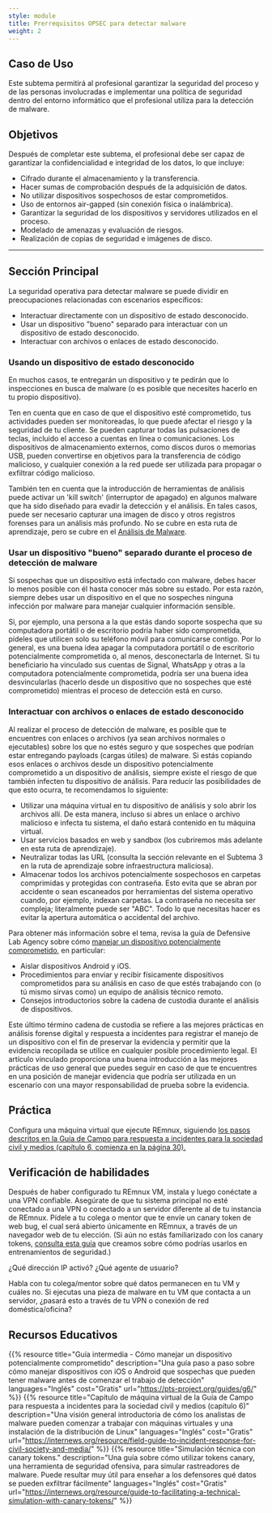 ```yaml
---
style: module
title: Prerrequisitos OPSEC para detectar malware
weight: 2
---
```


## Caso de Uso

Este subtema permitirá al profesional garantizar la seguridad del proceso y de las personas involucradas e implementar una política de seguridad dentro del entorno informático que el profesional utiliza para la detección de malware.

## Objetivos

Después de completar este subtema, el profesional debe ser capaz de garantizar la confidencialidad e integridad de los datos, lo que incluye:

- Cifrado durante el almacenamiento y la transferencia.
- Hacer sumas de comprobación después de la adquisición de datos.
- No utilizar dispositivos sospechosos de estar comprometidos.
- Uso de entornos air-gapped (sin conexión física o inalámbrica).
- Garantizar la seguridad de los dispositivos y servidores utilizados en el proceso.
- Modelado de amenazas y evaluación de riesgos.
- Realización de copias de seguridad e imágenes de disco.

---
## Sección Principal

La seguridad operativa para detectar malware se puede dividir en preocupaciones relacionadas con escenarios específicos:

- Interactuar directamente con un dispositivo de estado desconocido.
- Usar un dispositivo "bueno" separado para interactuar con un dispositivo de estado desconocido.
- Interactuar con archivos o enlaces de estado desconocido.

### Usando un dispositivo de estado desconocido

En muchos casos, te entregarán un dispositivo y te pedirán que lo inspecciones en busca de malware (o es posible que necesites hacerlo en tu propio dispositivo).

Ten en cuenta que en caso de que el dispositivo esté comprometido, tus actividades pueden ser monitoreadas, lo que puede afectar el riesgo y la seguridad de tu cliente. Se pueden capturar todas las pulsaciones de teclas, incluido el acceso a cuentas en línea o comunicaciones. Los dispositivos de almacenamiento externos, como discos duros o memorias USB, pueden convertirse en objetivos para la transferencia de código malicioso, y cualquier conexión a la red puede ser utilizada para propagar o exfiltrar código malicioso.

También ten en cuenta que la introducción de herramientas de análisis puede activar un 'kill switch' (interruptor de apagado) en algunos malware que ha sido diseñado para evadir la detección y el análisis. En tales casos, puede ser necesario capturar una imagen de disco y otros registros forenses para un análisis más profundo. No se cubre en esta ruta de aprendizaje, pero se cubre en el [Análisis de Malware](/es/learning-path/3/).

### Usar un dispositivo "bueno" separado durante el proceso de detección de malware

Si sospechas que un dispositivo está infectado con malware, debes hacer lo menos posible con él hasta conocer más sobre su estado. Por esta razón, siempre debes usar un dispositivo en el que no sospeches ninguna infección por malware para manejar cualquier información sensible.

Si, por ejemplo, una persona a la que estás dando soporte sospecha que su computadora portátil o de escritorio podría haber sido comprometida, pídeles que utilicen solo su teléfono móvil para comunicarse contigo. Por lo general, es una buena idea apagar la computadora portátil o de escritorio potencialmente comprometida o, al menos, desconectarla de Internet. Si tu beneficiario ha vinculado sus cuentas de Signal, WhatsApp y otras a la computadora potencialmente comprometida, podría ser una buena idea desvincularlas (hacerlo desde un dispositivo que no sospeches que esté comprometido) mientras el proceso de detección está en curso.

### Interactuar con archivos o enlaces de estado desconocido

Al realizar el proceso de detección de malware, es posible que te encuentres con enlaces o archivos (ya sean archivos normales o ejecutables) sobre los que no estés seguro y que sospeches que podrían estar entregando payloads (cargas útiles) de malware. Si estás copiando esos enlaces o archivos desde un dispositivo potencialmente comprometido a un dispositivo de análisis, siempre existe el riesgo de que también infecten tu dispositivo de análisis. Para reducir las posibilidades de que esto ocurra, te recomendamos lo siguiente:

- Utilizar una máquina virtual en tu dispositivo de análisis y solo abrir los archivos allí. De esta manera, incluso si abres un enlace o archivo malicioso e infecta tu sistema, el daño estará contenido en tu máquina virtual.
- Usar servicios basados ​​en web y sandbox (los cubriremos más adelante en esta ruta de aprendizaje).
- Neutralizar todas las URL (consulta la sección relevante en el Subtema 3 en la ruta de aprendizaje sobre infraestructura maliciosa).
- Almacenar todos los archivos potencialmente sospechosos en carpetas comprimidas y protegidas con contraseña. Esto evita que se abran por accidente o sean escaneados por herramientas del sistema operativo cuando, por ejemplo, indexan carpetas. La contraseña no necesita ser compleja; literalmente puede ser "ABC". Todo lo que necesitas hacer es evitar la apertura automática o accidental del archivo.

Para obtener más información sobre el tema, revisa la guía de Defensive Lab Agency sobre cómo [manejar un dispositivo potencialmente comprometido](https://pts-project.org/guides/g6/), en particular:

- Aislar dispositivos Android y iOS.
- Procedimientos para enviar y recibir físicamente dispositivos comprometidos para su análisis en caso de que estés trabajando con (o tú mismo sirvas como) un equipo de análisis técnico remoto.
- Consejos introductorios sobre la cadena de custodia durante el análisis de dispositivos.

Este último término cadena de custodia se refiere a las mejores prácticas en análisis forense digital y respuesta a incidentes para registrar el manejo de un dispositivo con el fin de preservar la evidencia y permitir que la evidencia recopilada se utilice en cualquier posible procedimiento legal. El artículo vinculado proporciona una buena introducción a las mejores prácticas de uso general que puedes seguir en caso de que te encuentres en una posición de manejar evidencia que podría ser utilizada en un escenario con una mayor responsabilidad de prueba sobre la evidencia.

## Práctica

Configura una máquina virtual que ejecute REmnux, siguiendo [los pasos descritos en la Guía de Campo para respuesta a incidentes para la sociedad civil y medios (capítulo 6, comienza en la página 30).](https://internews.org/resource/field-guide-to-incident-response-for-civil-society-and-media/)

## Verificación de habilidades

Después de haber configurado tu REmnux VM, instala y luego conéctate a una VPN confiable. Asegúrate de que tu sistema principal no esté conectado a una VPN o conectado a un servidor diferente al de tu instancia de REmnux. Pídele a tu colega o mentor que te envíe un canary token de web bug, el cual será abierto únicamente en REmnux, a través de un navegador web de tu elección. (Si aún no estás familiarizado con los canary tokens, [consulta esta guía](https://internews.org/resource/guide-to-facilitating-a-technical-simulation-with-canary-tokens/) que creamos sobre cómo podrías usarlos en entrenamientos de seguridad.)

¿Qué dirección IP activó? ¿Qué agente de usuario?

Habla con tu colega/mentor sobre qué datos permanecen en tu VM y cuáles no. Si ejecutas una pieza de malware en tu VM que contacta a un servidor, ¿pasará esto a través de tu VPN o conexión de red doméstica/oficina?

## Recursos Educativos

{{% resource title="Guía intermedia - Cómo manejar un dispositivo potencialmente comprometido" description="Una guía paso a paso sobre cómo manejar dispositivos con iOS o Android que sospechas que pueden tener malware antes de comenzar el trabajo de detección" languages="Inglés" cost="Gratis" url="https://pts-project.org/guides/g6/" %}}
{{% resource title="Capítulo de máquina virtual de la Guía de Campo para respuesta a incidentes para la sociedad civil y medios (capítulo 6)" description="Una visión general introductoria de cómo los analistas de malware pueden comenzar a trabajar con máquinas virtuales y una instalación de la distribución de Linux" languages="Inglés" cost="Gratis" url="https://internews.org/resource/field-guide-to-incident-response-for-civil-society-and-media/" %}}
{{% resource title="Simulación técnica con canary tokens." description="Una guía sobre cómo utilizar tokens canary, una herramienta de seguridad ofensiva, para simular rastreadores de malware. Puede resultar muy útil para enseñar a los defensores qué datos se pueden exfiltrar fácilmente" languages="Inglés" cost="Gratis" url="https://internews.org/resource/guide-to-facilitating-a-technical-simulation-with-canary-tokens/" %}}
